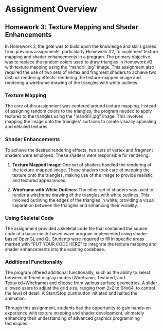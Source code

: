 # Assignment Overview

## Homework 3: Texture Mapping and Shader Enhancements

In Homework 3, the goal was to build upon the knowledge and skills gained from previous assignments, particularly Homework #2, to implement texture mapping and shader enhancements in a program. The primary objective was to replace the random colors used to draw triangles in Homework #2 with texture mapping using the "mandrill.jpg" image. This assignment also required the use of two sets of vertex and fragment shaders to achieve two distinct rendering effects: rendering the texture-mapped image and rendering a wireframe drawing of the triangles with white outlines.

### Texture Mapping

The core of this assignment was centered around texture mapping. Instead of assigning random colors to the triangles, the program needed to apply textures to the triangles using the "mandrill.jpg" image. This involves mapping the image onto the triangles' surfaces to create visually appealing and detailed textures.

### Shader Enhancements

To achieve the desired rendering effects, two sets of vertex and fragment shaders were employed. These shaders were responsible for rendering:

1. **Texture Mapped Image**: One set of shaders handled the rendering of the texture-mapped image. These shaders took care of mapping the texture onto the triangles, making use of the image to provide realistic and textured appearances.

2. **Wireframe with White Outlines**: The other set of shaders was used to render a wireframe drawing of the triangles with white outlines. This involved outlining the edges of the triangles in white, providing a visual separation between the triangles and enhancing their visibility.

### Using Skeletal Code

The assignment provided a skeletal code file that contained the source code of a basic mesh-based wave program implemented using shader-based OpenGL and Qt. Students were required to fill in specific areas marked with "PUT YOUR CODE HERE" to integrate the texture mapping and shader enhancements into the existing codebase.

### Additional Functionality

The program offered additional functionality, such as the ability to select between different display modes (Wireframe, Textured, and Textured+Wireframe) and choose from various surface geometries. A slider allowed users to adjust the grid size, ranging from 2x2 to 64x64, to control the level of detail. A Start/Stop pushbutton initiated and halted the animation.

Through this assignment, students had the opportunity to gain hands-on experience with texture mapping and shader development, ultimately enhancing their understanding of advanced graphics programming techniques.
